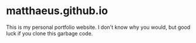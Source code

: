 # matthaeus.github.io

This is my personal portfolio website. I don't know why you would, but good luck if you clone this garbage code.
